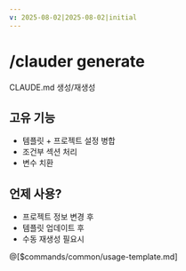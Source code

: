 ```yaml
---
v: 2025-08-02|2025-08-02|initial
---
```


# /clauder generate

CLAUDE.md 생성/재생성

## 고유 기능
- 템플릿 + 프로젝트 설정 병합
- 조건부 섹션 처리
- 변수 치환

## 언제 사용?
- 프로젝트 정보 변경 후
- 템플릿 업데이트 후
- 수동 재생성 필요시

@[$commands/common/usage-template.md]